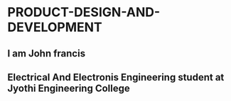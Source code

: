 # PRODUCT-DESIGN-AND-DEVELOPMENT
## I am John francis
## Electrical And Electronis Engineering student at Jyothi Engineering College 
